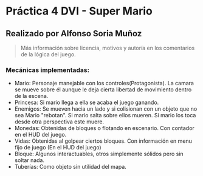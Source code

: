 # Práctica 4 DVI - Super Mario
## Realizado por Alfonso Soria Muñoz
> Más información sobre licencia, motivos y autoría en los comentarios de la lógica del juego.

### Mecánicas implementadas:
 - Mario: Personaje manejable con los controles(Protagonista). La camara se mueve sobre él aunque le deja cierta libertad de movimiento dentro de la escena.
 - Princesa: Si mario llega a ella se acaba el juego ganando.
 - Enemigos: Se mueven hacia un lado y si colisionan con un objeto que no sea Mario "rebotan". Si mario salta sobre ellos mueren. Si mario los toca desde otra perspectiva este muere.
 - Monedas: Obtenidas de bloques o flotando en escenario. Con contador en el HUD del juego.
 - Vidas: Obtenidas al golpear ciertos bloques. Con información en menu fijo de juego (En el HUD del juego)
 - Bloque: Algunos interactuables, otros simplemente sólidos pero sin soltar nada.
 - Tuberías: Como objeto sin utilidad del mapa.


